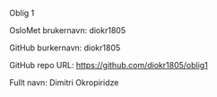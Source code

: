 Oblig 1 

OsloMet brukernavn: diokr1805

GitHub burkernavn: diokr1805

GitHub repo URL: https://github.com/diokr1805/oblig1

Fullt navn: Dimitri Okropiridze
